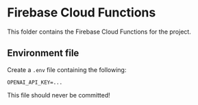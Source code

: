 # Firebase Cloud Functions

This folder contains the Firebase Cloud Functions for the project.

## Environment file

Create a `.env` file containing the following:

```
OPENAI_API_KEY=...
```

This file should never be committed!
